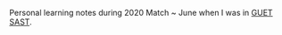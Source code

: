 Personal learning notes during 2020 Match ~ June when I was in [GUET SAST](https://github.com/sanyuankexie).
